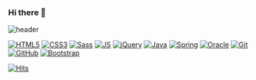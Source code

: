 ### Hi there 👋

<!--
**WonJun-Yeo/WonJun-Yeo** is a ✨ _special_ ✨ repository because its `README.md` (this file) appears on your GitHub profile.

Here are some ideas to get you started:

- 🔭 I’m currently working on ...
- 🌱 I’m currently learning ...
- 👯 I’m looking to collaborate on ...
- 🤔 I’m looking for help with ...
- 💬 Ask me about ...
- 📫 How to reach me: ...
- 😄 Pronouns: ...
- ⚡ Fun fact: ...
-->
![header](https://capsule-render.vercel.app/api?type=Rounded&color=auto&height=300&section=header&text=RubisCo%20GitHub&fontSize=90&animation=fadeIn)

[![HTML5](https://img.shields.io/badge/HTML5-E34F26?style=flat-square&logo=HTML5&logoColor=black)]()
[![CSS3](https://img.shields.io/badge/CSS3-1572B6?style=flat-square&logo=CSS3&logoColor=black)]()
[![Sass](https://img.shields.io/badge/Sass-CC6699?style=flat-square&logo=Sass&logoColor=black)]()
[![JS](https://img.shields.io/badge/JavaScript-F7DF1E?style=flat-square&logo=JavaScript&logoColor=black)]()
[![jQuery](https://img.shields.io/badge/jQuery-0769AD?style=flat-square&logo=jQuery&logoColor=black)]()
[![Java](https://img.shields.io/badge/Java-007396?style=flat-square&logo=Java&logoColor=black)]()
[![Spring](https://img.shields.io/badge/Spring-6DB33F?style=flat-square&logo=Spring&logoColor=black)]()
[![Oracle](https://img.shields.io/badge/Oracle-F80000?style=flat-square&logo=Oracle&logoColor=black)]()
[![Git](https://img.shields.io/badge/Git-F05032?style=flat-square&logo=Git&logoColor=black)]()
[![GitHub](https://img.shields.io/badge/GitHub-181717?style=flat-square&logo=GitHub&logoColor=black)]()
[![Bootstrap](https://img.shields.io/badge/Bootstrap-7952B3?style=flat-square&logo=Bootstrap&logoColor=black)]()

[![Hits](https://hits.seeyoufarm.com/api/count/incr/badge.svg?url=https%3A%2F%2Fgithub.com%2FWonJun-Yeo&count_bg=%2379C83D&title_bg=%23555555&icon=&icon_color=%23E7E7E7&title=hits&edge_flat=false)](https://hits.seeyoufarm.com)
